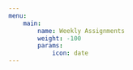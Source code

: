 ```yaml
---
menu:
    main:
        name: Weekly Assignments
        weight: -100
        params:
            icon: date
---
```




























































